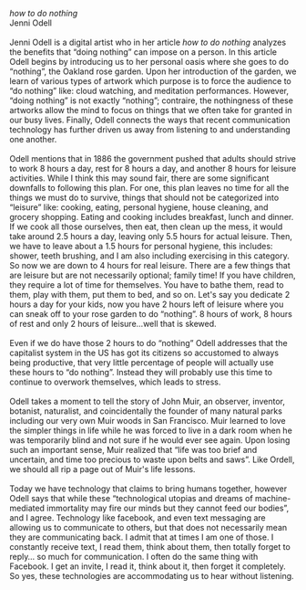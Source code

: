 <i>how to do nothing</i><br>
Jenni Odell  <br><br>
Jenni Odell is a digital artist who in her article <i>how to do nothing</i> analyzes the benefits that “doing nothing” can impose on a person. In this article Odell begins by introducing us to her personal oasis where she goes to do “nothing”, the Oakland rose garden. Upon her introduction of the garden, we learn of various types of artwork which purpose is to force the audience to “do nothing” like: cloud watching, and meditation performances. However, “doing nothing” is not exactly “nothing”; contraire, the nothingness of these artworks allow the mind to focus on things that we often take for granted in our busy lives. Finally, Odell connects the ways that recent communication technology has further driven us away from listening to and understanding one another. <br><br>
Odell mentions that in 1886 the government pushed that adults should strive to work 8 hours a day, rest for 8 hours a day, and another 8 hours for leisure activities. While I think this may sound fair, there are some significant downfalls to following this plan. For one, this plan leaves no time for all the things we must do to survive,  things that should not be categorized into “leisure” like: cooking, eating,  personal hygiene, house cleaning, and grocery shopping. Eating and cooking includes breakfast, lunch and dinner. If we cook all those ourselves, then eat, then clean up the mess, it would take around 2.5 hours a day, leaving only 5.5 hours for actual leisure. Then, we have to leave about a 1.5 hours for personal hygiene, this includes: shower, teeth brushing, and I am also including exercising in this category. So now we are down to 4 hours for real leisure. There  are a few things that are leisure but are not necessarily optional; family time! If you have children, they require a lot of time for themselves. You have to bathe them, read to them, play with them, put them to bed, and so on. Let's say you dedicate 2 hours a day for your kids, now you have 2 hours left of leisure where you can sneak off to your rose garden to do “nothing”. 8 hours of work, 8 hours of rest and only 2 hours of leisure...well that is skewed.
 <br><br>
Even if we do have those 2 hours to do “nothing” Odell addresses that the capitalist system in the US has got its citizens so accustomed to always being productive, that very little percentage of people will actually use these hours to “do nothing”. Instead they will probably use this time to continue to overwork themselves, which leads to stress. 
 <br><br>
Odell takes a moment to tell the story of John Muir, an observer, inventor, botanist, naturalist, and coincidentally the founder of many natural parks including our very own Muir woods in San Francisco. Muir learned to love the simpler things in life while he was forced to live in a dark room when he was temporarily blind and not sure if he would ever see again. Upon losing such an important sense, Muir realized that “life was too brief and uncertain, and time too precious to waste upon belts and saws”. Like Ordell, we should all rip a page out of Muir's life lessons. 
 <br><br>
Today we have technology that claims to bring humans together, however Odell says that while these “technological utopias and dreams of machine-mediated immortality may fire our minds but they cannot feed our bodies”, and I agree. Technology like facebook, and even text messaging are allowing us to communicate to others, but that does not necessarily mean they are communicating back. I admit that at times I am one of those. I constantly receive text, I read them, think about them, then totally forget to reply… so much for communication. I often do the same thing with Facebook. I get an invite, I read it, think about it, then forget it completely. So yes, these technologies are accommodating us to hear without listening. 
